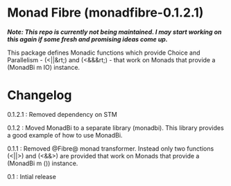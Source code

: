 Monad Fibre (monadfibre-0.1.2.1)
===============================

***Note: This repo is currently not being maintained. I may start working on this again if some fresh and promising ideas come up.***

This package defines Monadic functions which provide Choice and Parallelism - (&lt;||&rt;) and (&lt;&&&rt;) - that work on Monads that provide a (MonadBi m IO) instance.


Changelog
=========

0.1.2.1 : Removed dependency on STM

0.1.2 : Moved MonadBi to a separate library (monadbi). This library provides a good example of how to use MonadBi.

0.1.1 : Removed @Fibre@ monad transformer. Instead only two functions (<||>) and (<&&>) are provided that work on Monads that provide a (MonadBi m ()) instance.

0.1 : Intial release
